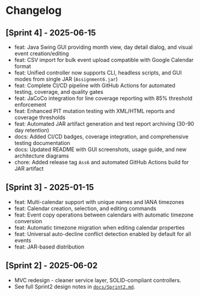 # Changelog

## [Sprint 4] - 2025-06-15

- feat: Java Swing GUI providing month view, day detail dialog, and visual event creation/editing
- feat: CSV import for bulk event upload compatible with Google Calendar format
- feat: Unified controller now supports CLI, headless scripts, and GUI modes from single JAR (`Assignment6.jar`)
- feat: Complete CI/CD pipeline with GitHub Actions for automated testing, coverage, and quality gates
- feat: JaCoCo integration for line coverage reporting with 85% threshold enforcement
- feat: Enhanced PIT mutation testing with XML/HTML reports and coverage thresholds
- feat: Automated JAR artifact generation and test report archiving (30-90 day retention)
- docs: Added CI/CD badges, coverage integration, and comprehensive testing documentation
- docs: Updated README with GUI screenshots, usage guide, and new architecture diagrams
- chore: Added release tag `Ass6` and automated GitHub Actions build for JAR artifact

## [Sprint 3] - 2025-01-15

- feat: Multi-calendar support with unique names and IANA timezones
- feat: Calendar creation, selection, and editing commands
- feat: Event copy operations between calendars with automatic timezone conversion
- feat: Automatic timezone migration when editing calendar properties
- feat: Universal auto-decline conflict detection enabled by default for all events
- feat: JAR-based distribution

## [Sprint 2] - 2025-06-02

- MVC redesign - cleaner service layer, SOLID-compliant controllers.
- See full Sprint2 design notes in [`docs/Sprint2.md`](docs/Sprint2.md). 